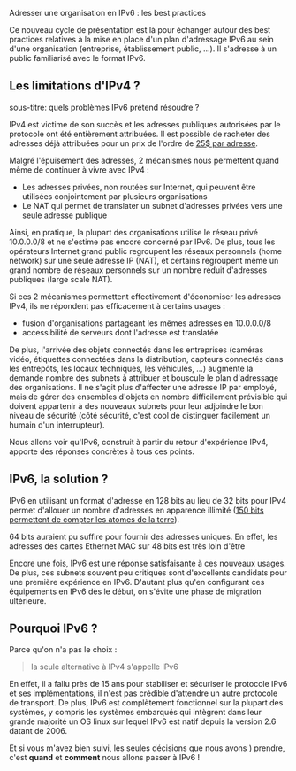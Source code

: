 
Adresser une organisation en IPv6 : les best practices

Ce nouveau cycle de présentation est là pour échanger autour des best practices relatives à la mise en place d'un plan d'adressage IPv6 au sein d'une organisation (entreprise, établissement public, ...). Il s'adresse à un public familiarisé avec le format IPv6.


## Les limitations d'IPv4 ?
sous-titre: quels problèmes IPv6 prétend résoudre ?

IPv4 est victime de son succès et les adresses publiques autorisées par le protocole ont été entièrement attribuées. Il est possible de racheter des adresses déjà attribuées pour un prix de l'ordre de [25$ par adresse](https://auctions.ipv4.global/).

Malgré l'épuisement des adresses, 2 mécanismes nous permettent quand même de continuer à vivre avec IPv4 :
 - Les adresses privées, non routées sur Internet,  qui peuvent être utilisées conjointement  par plusieurs organisations 
 - Le NAT qui permet de translater un subnet d'adresses privées vers une seule adresse publique 
  
Ainsi, en pratique, la plupart des organisations utilise le réseau privé 10.0.0.0/8 et ne s'estime pas encore concerné par  IPv6. De plus, tous les opérateurs Internet grand public regroupent les réseaux personnels (home network) sur une seule adresse IP (NAT), et certains regroupent même un grand nombre de réseaux personnels sur un nombre réduit d'adresses publiques (large scale NAT). 

Si ces 2 mécanismes permettent effectivement d'économiser les adresses IPv4, ils ne répondent pas efficacement à certains usages :
- fusion d'organisations partageant les mêmes adresses en 10.0.0.0/8
- accessibilité de serveurs dont l'adresse est translatée

De plus, l'arrivée des objets connectés dans les entreprises (caméras vidéo, étiquettes connectées dans la distribution, capteurs connectés dans les entrepôts, les locaux techniques, les véhicules, ...) augmente la demande nombre des subnets à attribuer et bouscule le plan d'adressage des organisations. 
Il ne s'agit plus d'affecter une adresse IP par employé, mais de gérer des ensembles d'objets en nombre difficilement prévisible qui doivent appartenir à des nouveaux subnets pour leur adjoindre le bon niveau de sécurité (côté sécurité, c'est cool  de distinguer facilement un humain d'un interrupteur).

Nous allons voir qu'IPv6, construit à partir  du retour d'expérience IPv4, apporte des réponses concrètes à tous ces points.


## IPv6, la solution ?

IPv6 en utilisant un format d'adresse en 128 bits au lieu de 32 bits pour IPv4 permet d'allouer un nombre d'adresses en apparence illimité ([150 bits permettent de compter les atomes de la terre](https://fr.wikipedia.org/wiki/Ordres_de_grandeur_de_nombres#1039_%C3%A0_10100)). 

64 bits auraient pu suffire pour fournir des adresses uniques. En effet, les adresses des cartes Ethernet MAC sur 48 bits  est très loin d'être 

Encore une fois, IPv6 est une réponse satisfaisante à ces nouveaux usages. De plus, ces subnets souvent peu critiques sont d'excellents candidats pour une première expérience en IPv6. D'autant plus qu'en configurant ces équipements en IPv6 dès le début, on s'évite une phase de migration ultérieure. 


## Pourquoi IPv6 ?

Parce qu'on n'a pas le choix : 

> la seule alternative à IPv4 s'appelle IPv6


En effet, il a fallu près de 15 ans pour stabiliser et sécuriser le protocole IPv6 et ses implémentations, il n'est pas crédible d'attendre un autre protocole de transport. 
De plus,  IPv6 est complètement fonctionnel sur la plupart des systèmes, y compris les systèmes embarqués qui intègrent dans leur grande majorité un OS linux sur lequel IPv6 est natif depuis la version 2.6 datant de 2006. 


Et si vous m'avez bien suivi,  les seules décisions que nous avons ) prendre, c'est **quand** et **comment** nous allons passer à IPv6 ! 




 



<!--stackedit_data:
eyJoaXN0b3J5IjpbLTE3NDQ5MjcxMTUsLTI5NDMxMjA2MiwyMD
I3NjE4NjEwLC0xODM3NDc2OTg4LC0zMzU5Njc5NTEsLTExNDY0
MDcxMzksLTEyMjQ2ODMzMDksLTE5MDA0NTM3MzQsNzg4MzE3Mj
k4LC0xNjA5NDI5MTIxLC0xMzUwMTY5OTkyLC0xMzYyOTg2NDM3
LC0zNjg4MjAxNDIsNzA1MjQ3MDEyLDYyOTI0MjkzNywxMDI1Mz
U3NDg0LDEzOTU3NDMxMTddfQ==
-->